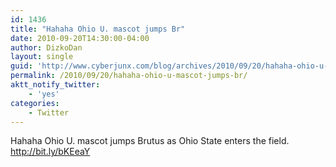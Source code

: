 ```yaml
---
id: 1436
title: "Hahaha Ohio U. mascot jumps Br"
date: 2010-09-20T14:30:00-04:00
author: DizkoDan
layout: single
guid: 'http://www.cyberjunx.com/blog/archives/2010/09/20/hahaha-ohio-u-mascot-jumps-br/'
permalink: /2010/09/20/hahaha-ohio-u-mascot-jumps-br/
aktt_notify_twitter:
    - 'yes'
categories:
    - Twitter
---
```


Hahaha Ohio U. mascot jumps Brutus as Ohio State enters the field. <http://bit.ly/bKEeaY>